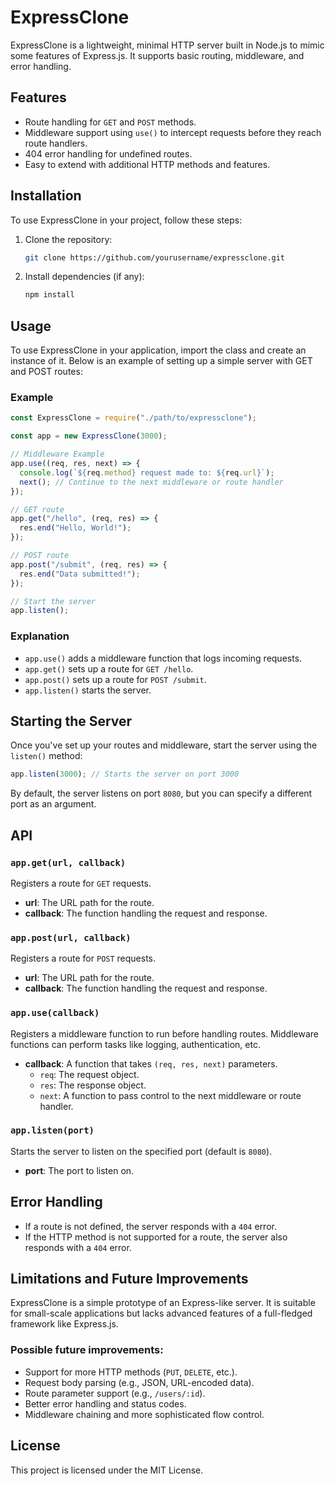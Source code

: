 # ExpressClone

ExpressClone is a lightweight, minimal HTTP server built in Node.js to mimic some features of Express.js. It supports basic routing, middleware, and error handling.

## Features
- Route handling for `GET` and `POST` methods.
- Middleware support using `use()` to intercept requests before they reach route handlers.
- 404 error handling for undefined routes.
- Easy to extend with additional HTTP methods and features.

## Installation

To use ExpressClone in your project, follow these steps:

1. Clone the repository:
   ```sh
   git clone https://github.com/yourusername/expressclone.git
   ```
2. Install dependencies (if any):
   ```sh
   npm install
   ```

## Usage

To use ExpressClone in your application, import the class and create an instance of it. Below is an example of setting up a simple server with GET and POST routes:

### Example

```javascript
const ExpressClone = require("./path/to/expressclone");

const app = new ExpressClone(3000);

// Middleware Example
app.use((req, res, next) => {
  console.log(`${req.method} request made to: ${req.url}`);
  next(); // Continue to the next middleware or route handler
});

// GET route
app.get("/hello", (req, res) => {
  res.end("Hello, World!");
});

// POST route
app.post("/submit", (req, res) => {
  res.end("Data submitted!");
});

// Start the server
app.listen();
```

### Explanation
- `app.use()` adds a middleware function that logs incoming requests.
- `app.get()` sets up a route for `GET /hello`.
- `app.post()` sets up a route for `POST /submit`.
- `app.listen()` starts the server.

## Starting the Server

Once you've set up your routes and middleware, start the server using the `listen()` method:

```javascript
app.listen(3000); // Starts the server on port 3000
```

By default, the server listens on port `8080`, but you can specify a different port as an argument.

## API

### `app.get(url, callback)`
Registers a route for `GET` requests.
- **url**: The URL path for the route.
- **callback**: The function handling the request and response.

### `app.post(url, callback)`
Registers a route for `POST` requests.
- **url**: The URL path for the route.
- **callback**: The function handling the request and response.

### `app.use(callback)`
Registers a middleware function to run before handling routes. Middleware functions can perform tasks like logging, authentication, etc.
- **callback**: A function that takes `(req, res, next)` parameters.
  - `req`: The request object.
  - `res`: The response object.
  - `next`: A function to pass control to the next middleware or route handler.

### `app.listen(port)`
Starts the server to listen on the specified port (default is `8080`).
- **port**: The port to listen on.

## Error Handling

- If a route is not defined, the server responds with a `404` error.
- If the HTTP method is not supported for a route, the server also responds with a `404` error.

## Limitations and Future Improvements

ExpressClone is a simple prototype of an Express-like server. It is suitable for small-scale applications but lacks advanced features of a full-fledged framework like Express.js.

### Possible future improvements:
- Support for more HTTP methods (`PUT`, `DELETE`, etc.).
- Request body parsing (e.g., JSON, URL-encoded data).
- Route parameter support (e.g., `/users/:id`).
- Better error handling and status codes.
- Middleware chaining and more sophisticated flow control.

## License

This project is licensed under the MIT License.

